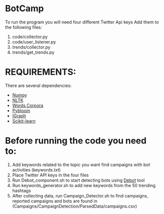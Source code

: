 # BotCamp

To run the program you will need four different Twitter Api keys 
Add them to the following files:
1. code/collector.py
2. code/user_listener.py
3. trends/collector.py
4. trends/get_trends.py


# REQUIREMENTS:

There are several dependencies:
* [Numpy](http://www.numpy.org/)
* [NLTK](https://spacy.io/)
* [Words Corpora](http://www.nltk.org/nltk_data/)
* [Pybloom](https://pypi.python.org/pypi/pybloom)
* [IGraph](https://pypi.python.org/pypi/python-igraph)
* [Scikit-learn](https://pypi.python.org/pypi/scikit-learn)

# Before running the code you need to:

1. Add keywords related to the topic you want find campaigns with bot activities (keywords.txt)
2. Place Twitter API keys in the four files
3. Run Debot_component.sh to start detecting bots using [Debot](http://www.cs.unm.edu/~chavoshi/debot/) tool
4. Run keywords_generator.sh to add new keywords from the 50 trending hashtags
5. After collecting data, run Campaign_Detector.sh to find campaigns, reported campaigns and bots are found in (Campaigns/CampaignDetection/ParsedData/campaigns.csv)


